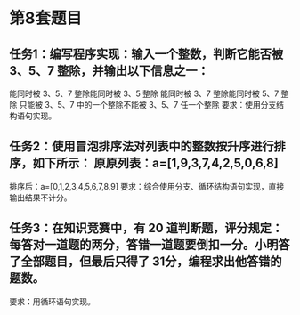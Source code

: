 # 第8套题目
## 任务1：编写程序实现：输入一个整数，判断它能否被 3、5、7 整除，并输出以下信息之一：
能同时被 3、5、7 整除能同时被 3、5 整除
能同时被 3、7 整除能同时被 5、7 整除
只能被 3、5、7 中的一个整除不能被 3、5、7 任一个整除
要求：使用分支结构语句实现。
## 任务2：使用冒泡排序法对列表中的整数按升序进行排序，如下所示： 原原列表：a=[1,9,3,7,4,2,5,0,6,8]
排序后：a=[0,1,2,3,4,5,6,7,8,9]
要求：综合使用分支、循环结构语句实现，直接输出结果不计分。
## 任务3：在知识竞赛中，有 20 道判断题，评分规定：每答对一道题的两分，答错一道题要倒扣一分。小明答了全部题目，但最后只得了 31分，编程求出他答错的题数。
要求：用循环语句实现。
